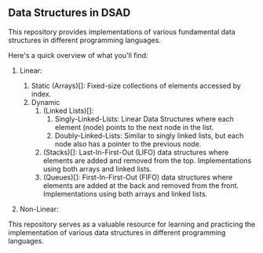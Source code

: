 ## Data Structures in DSAD

This repository provides implementations of various fundamental data structures in different programming languages.

Here's a quick overview of what you'll find:

1. Linear:
    1. Static
        (Arrays)[]: Fixed-size collections of elements accessed by index.
        <TODO><!--2. Dynamic arrays: Resizable arrays that can grow or shrink as needed.-->
    2. Dynamic
        1. (Linked Lists)[]:
            1. Singly-Linked-Lists: Linear Data Structures where each element (node) points to the next node in the list.
            2. Doubly-Linked-Lists: Similar to singly linked lists, but each node also has a pointer to the previous node.
        2. (Stacks)[]: Last-In-First-Out (LIFO) data structures where elements are added and removed from the top.
            Implementations using both arrays and linked lists.
        3. (Queues)[]: First-In-First-Out (FIFO) data structures where elements are added at the back and removed from the front.
            Implementations using both arrays and linked lists.

2. Non-Linear:
    <TODO>
    <!--1. Trees: Hierarchical data structures where nodes have parent-child relationships.
        Various types of trees are implemented, including binary search trees (BSTs) and AVL trees.
    2. Graphs: Collections of nodes (vertices) connected by edges.
        Implementations of different graph traversal algorithms.-->

This repository serves as a valuable resource for learning and practicing the implementation of various data structures in different programming languages.
